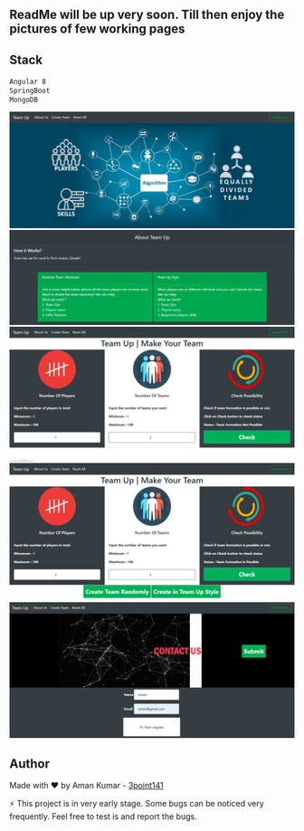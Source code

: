 ## ReadMe will be up very soon. Till then enjoy the pictures of few working pages

## Stack 
```
Angular 8
SpringBoot
MongoDB
```

<img src="readMe_Resources/home.PNG">
<img src="readMe_Resources/about.PNG">
<img src="readMe_Resources/createTeam1.PNG">
<img src="readMe_Resources/createTeam2.PNG">
<img src="readMe_Resources/contactUs.PNG">


## Author 
Made with :heart: by Aman Kumar - [3point141](https://github.com/3point141)

:zap: This project is in very early stage. Some bugs can be noticed very frequently. Feel free to test is and report the bugs. 
